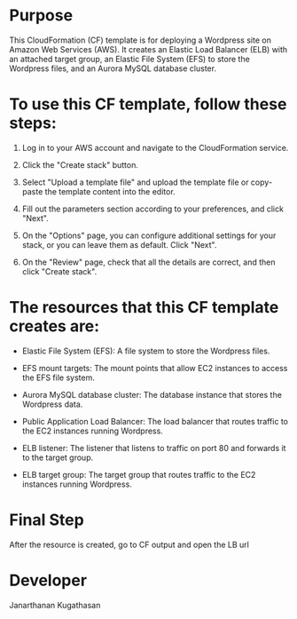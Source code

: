 # Purpose

This CloudFormation (CF) template is for deploying a Wordpress site on Amazon Web Services (AWS). It creates an Elastic Load Balancer (ELB) with an attached target group, an Elastic File System (EFS) to store the Wordpress files, and an Aurora MySQL database cluster.

# To use this CF template, follow these steps:

1. Log in to your AWS account and navigate to the CloudFormation service.

2. Click the "Create stack" button.

3. Select "Upload a template file" and upload the template file or copy-paste the template content into the editor.

4. Fill out the parameters section according to your preferences, and click "Next".

5. On the "Options" page, you can configure additional settings for your stack, or you can leave them as default. Click "Next".

6. On the "Review" page, check that all the details are correct, and then click "Create stack".

# The resources that this CF template creates are:

- Elastic File System (EFS): A file system to store the Wordpress files.

- EFS mount targets: The mount points that allow EC2 instances to access the EFS file system.

- Aurora MySQL database cluster: The database instance that stores the Wordpress data.

- Public Application Load Balancer: The load balancer that routes traffic to the EC2 instances running Wordpress.

- ELB listener: The listener that listens to traffic on port 80 and forwards it to the target group.

- ELB target group: The target group that routes traffic to the EC2 instances running Wordpress.

# Final Step

After the resource is created, go to CF output and open the LB url

# Developer

Janarthanan Kugathasan

